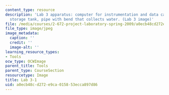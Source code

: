 ```yaml
---
content_type: resource
description: 'Lab 3 apparatus: computer for instrumentation and data capture, air
  storage tank, pipe with bend that collects water. (Lab 3 image)'
file: /media/courses/2-672-project-laboratory-spring-2009/a0ecb48cd272e9ca015853ecca897d86_lab31.jpg
file_type: image/jpeg
image_metadata:
  caption: ''
  credit: ''
  image-alt: ''
learning_resource_types:
- Tools
ocw_type: OCWImage
parent_title: Tools
parent_type: CourseSection
resourcetype: Image
title: Lab 3-1
uid: a0ecb48c-d272-e9ca-0158-53ecca897d86
---
```

